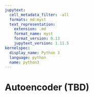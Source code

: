 ```yaml
---
jupytext:
  cell_metadata_filter: -all
  formats: md:myst
  text_representation:
    extension: .md
    format_name: myst
    format_version: 0.13
    jupytext_version: 1.11.5
kernelspec:
  display_name: Python 3
  language: python
  name: python3
---
```


# Autoencoder (TBD)


<div hidden>

https://github.com/reveurmichael/anomagram

https://anomagram.fastforwardlabs.com/#/



</div>